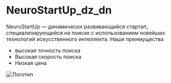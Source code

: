 # NeuroStartUp_dz_dn
NeuroStartUp — динамически развивающийся стартап, специализирующийся на поиске с использованием новейших технологий искусственного интеллекта. Наши преимущества
* высокая точность поиска
* Высокая скорость поиска
* Низкая цена

![Логотип](https://github.com/netology-ds-team/git-homeworks/blob/main/1_self/logo.png)